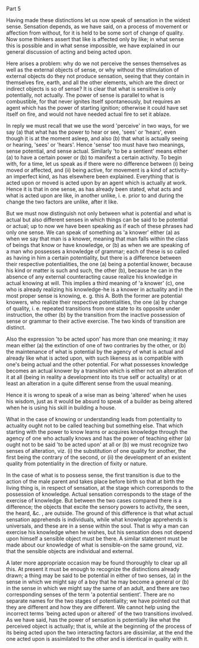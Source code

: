 Part 5

Having made these distinctions let us now speak of sensation in the widest sense.
Sensation depends, as we have said, on a process of movement or affection from without, for it is held to be some sort of change of quality.
Now some thinkers assert that like is affected only by like; in what sense this is possible and in what sense impossible, we have explained in our general discussion of acting and being acted upon.

Here arises a problem: why do we not perceive the senses themselves as well as the external objects of sense, or why without the stimulation of external objects do they not produce sensation, seeing that they contain in themselves fire, earth, and all the other elements, which are the direct or indirect objects is so of sense? It is clear that what is sensitive is only potentially, not actually.
The power of sense is parallel to what is combustible, for that never ignites itself spontaneously, but requires an agent which has the power of starting ignition; otherwise it could have set itself on fire, and would not have needed actual fire to set it ablaze.

In reply we must recall that we use the word 'perceive' in two ways, for we say (a) that what has the power to hear or see, 'sees' or 'hears', even though it is at the moment asleep, and also (b) that what is actually seeing or hearing, 'sees' or 'hears'.
Hence 'sense' too must have two meanings, sense potential, and sense actual.
Similarly 'to be a sentient' means either (a) to have a certain power or (b) to manifest a certain activity.
To begin with, for a time, let us speak as if there were no difference between (i) being moved or affected, and (ii) being active, for movement is a kind of activity-an imperfect kind, as has elsewhere been explained.
Everything that is acted upon or moved is acted upon by an agent which is actually at work.
Hence it is that in one sense, as has already been stated, what acts and what is acted upon are like, in another unlike, i.
e.
prior to and during the change the two factors are unlike, after it like.

But we must now distinguish not only between what is potential and what is actual but also different senses in which things can be said to be potential or actual; up to now we have been speaking as if each of these phrases had only one sense.
We can speak of something as 'a knower' either (a) as when we say that man is a knower, meaning that man falls within the class of beings that know or have knowledge, or (b) as when we are speaking of a man who possesses a knowledge of grammar; each of these is so called as having in him a certain potentiality, but there is a difference between their respective potentialities, the one (a) being a potential knower, because his kind or matter is such and such, the other (b), because he can in the absence of any external counteracting cause realize his knowledge in actual knowing at will.
This implies a third meaning of 'a knower' (c), one who is already realizing his knowledge-he is a knower in actuality and in the most proper sense is knowing, e.
g.
this A.
Both the former are potential knowers, who realize their respective potentialities, the one (a) by change of quality, i.
e.
repeated transitions from one state to its opposite under instruction, the other (b) by the transition from the inactive possession of sense or grammar to their active exercise.
The two kinds of transition are distinct.

Also the expression 'to be acted upon' has more than one meaning; it may mean either (a) the extinction of one of two contraries by the other, or (b) the maintenance of what is potential by the agency of what is actual and already like what is acted upon, with such likeness as is compatible with one's being actual and the other potential.
For what possesses knowledge becomes an actual knower by a transition which is either not an alteration of it at all (being in reality a development into its true self or actuality) or at least an alteration in a quite different sense from the usual meaning.

Hence it is wrong to speak of a wise man as being 'altered' when he uses his wisdom, just as it would be absurd to speak of a builder as being altered when he is using his skill in building a house.

What in the case of knowing or understanding leads from potentiality to actuality ought not to be called teaching but something else.
That which starting with the power to know learns or acquires knowledge through the agency of one who actually knows and has the power of teaching either (a) ought not to be said 'to be acted upon' at all or (b) we must recognize two senses of alteration, viz.
(i) the substitution of one quality for another, the first being the contrary of the second, or (ii) the development of an existent quality from potentiality in the direction of fixity or nature.

In the case of what is to possess sense, the first transition is due to the action of the male parent and takes place before birth so that at birth the living thing is, in respect of sensation, at the stage which corresponds to the possession of knowledge.
Actual sensation corresponds to the stage of the exercise of knowledge.
But between the two cases compared there is a difference; the objects that excite the sensory powers to activity, the seen, the heard, &c.
, are outside.
The ground of this difference is that what actual sensation apprehends is individuals, while what knowledge apprehends is universals, and these are in a sense within the soul.
That is why a man can exercise his knowledge when he wishes, but his sensation does not depend upon himself a sensible object must be there.
A similar statement must be made about our knowledge of what is sensible-on the same ground, viz.
that the sensible objects are individual and external.

A later more appropriate occasion may be found thoroughly to clear up all this.
At present it must be enough to recognize the distinctions already drawn; a thing may be said to be potential in either of two senses, (a) in the sense in which we might say of a boy that he may become a general or (b) in the sense in which we might say the same of an adult, and there are two corresponding senses of the term 'a potential sentient'.
There are no separate names for the two stages of potentiality; we have pointed out that they are different and how they are different.
We cannot help using the incorrect terms 'being acted upon or altered' of the two transitions involved.
As we have said, has the power of sensation is potentially like what the perceived object is actually; that is, while at the beginning of the process of its being acted upon the two interacting factors are dissimilar, at the end the one acted upon is assimilated to the other and is identical in quality with it.
